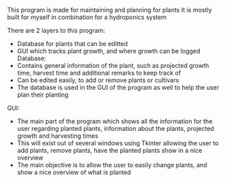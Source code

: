 This program is made for maintaining and planning for plants
It is mostly built for myself in combination for a hydroponics system


There are 2 layers to this program:
- Database for plants that can be editted
- GUI which tracks plant growth, and where growth can be logged
Database:
- Contains general information of the plant, such as projected growth time, harvest time and additional remarks to keep track of
- Can be edited easily, to add or remove plants or cultivars
- The database is used in the GUI of the program as well to help the user plan their planting

GUI:
- The main part of the program which shows all the information for the user regarding planted plants, information about the plants, projected growth and harvesting times
- This will exist out of several windows using Tkinter allowing the user to add plants, remove plants, have the planted plants show in a nice overview
- The main objective is to allow the user to easily change plants, and show a nice overview of what is planted
  
